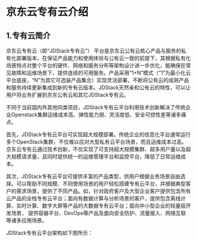 # 京东云专有云介绍

## 1.专有云简介

京东云专有云（即“JDStack专有云”） 平台是京东云公有云核心产品与服务的私有化部署版本，在保证产品能力和使用体验与公有云一致的前提下，其根据私有化场景特点对整个平台的硬件、网络和服务分布等架构设计进一步优化，能确保在常见故障和运维场景下，提供连续的可用服务。产品采用“1+N”模式（“1”为最小化云平台底座，“N”为其它可选装产品集合）实现灵活部署，不断将公有云的成熟产品和服务持续更新集成到新的专有云版本。JDStack天然亲和公有云的特性，可以让用户将业务扩展到京东公有云和其它JDStack专有云。

不同于当前国内外其他同类项目，JDStack专有云平台利用技术创新解决了传统企业Openstack集群运维成本高、弹性能力弱、灵活度低、安全可控性差等诸多痛点。

首先，JDStack专有云平台可实现超大规模部署。传统企业的信息化平台通常运行多个OpenStack集群，不仅难以应对大型私有云平台场景，而且运维成本过高。京东云专有云通过技术创新，不仅实现了可支持超大规模集群、超多用户量以及超大规模请求量，且同时提供统一的运维管理平台和监控平台，降低了日常运维成本。

其次，JDStack专有云平台可提供丰富的产品类型，供用户根据业务场景自由选择。可以帮助不同规模、不同使用场景的用户轻松搭建专有云平台，并根据典型客户的需求场景，提供了不同产品。如，针对政府客户及大型企业客户提供包含所有云产品的全栈专有云平台；面向有数据计算与分析场景的客户，提供包含离线计算、实时计算、数字大屏等产品的大数据专有云平台；面向中小型企业的轻量级开发场景， 提供容器平台、DevOps等产品及面向安全防护、流量接入、网络互联等诸多应用场景。

JDStack专有云平台架构如下图所示：
